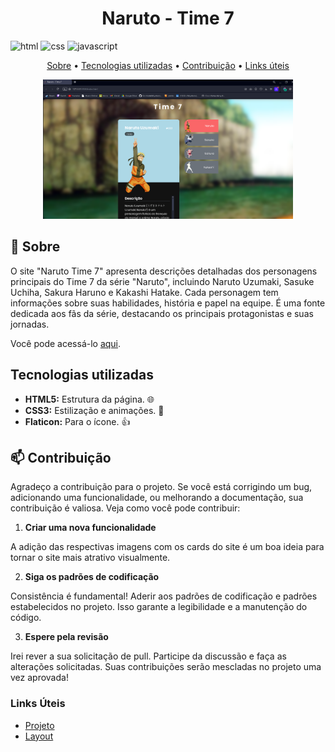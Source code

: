 [HTML5]: https://img.shields.io/badge/html5-%23E34F26.svg?style=for-the-badge&logo=html5&logoColor=white
[CSS3]: https://img.shields.io/badge/css3-%231572B6.svg?style=for-the-badge&logo=css3&logoColor=white
[JAVASCRIPT]: https://img.shields.io/badge/JavaScript-323330?style=for-the-badge&logo=javascript&logoColor=F7DF1E
<h1 align="center" style="font-weight: bold;">Naruto - Time 7</h1>

![html][HTML5]
![css][CSS3]
![javascript][JAVASCRIPT]

<p align="center">
 <a href="#about">Sobre</a> • 
 <a href="#technologies">Tecnologias utilizadas</a> •
 <a href="#contribute">Contribuição</a> •
 <a href="#links">Links úteis</a> 
</p>

<p align="center">
   <img src="./src/imagens/paginaPrincipal.png" alt="Página principal" width="400px">

</p>

<h2 id="about">📌 Sobre</h2>

O site "Naruto Time 7" apresenta descrições detalhadas dos personagens principais do Time 7 da série "Naruto", incluindo Naruto Uzumaki, Sasuke Uchiha, Sakura Haruno e Kakashi Hatake. Cada personagem tem informações sobre suas habilidades, história e papel na equipe. É uma fonte dedicada aos fãs da série, destacando os principais protagonistas e suas jornadas.

Você pode acessá-lo [aqui](https://naruto-time7.vercel.app).

<h2 id="technologies">Tecnologias utilizadas</h2>

- **HTML5:** Estrutura da página. 🌐
- **CSS3:** Estilização e animações. 🎨
- **Flaticon:** Para o ícone. 👍

<h2 id="contribute">📫 Contribuição</h2>

Agradeço a contribuição para o projeto. Se você está corrigindo um bug, adicionando uma funcionalidade, ou melhorando a documentação, sua contribuição é valiosa. Veja como você pode contribuir:

1. **Criar uma nova funcionalidade**

A adição das respectivas imagens com os cards do site é um boa ideia para tornar o site mais atrativo visualmente.

2. **Siga os padrões de codificação**

Consistência é fundamental! Aderir aos padrões de codificação e padrões estabelecidos no projeto. Isso garante a legibilidade e a manutenção do código.

3. **Espere pela revisão**

Irei rever a sua solicitação de pull. Participe da discussão e faça as alterações solicitadas. Suas contribuições serão mescladas no projeto uma vez aprovada!

<h3 id="links">Links Úteis</h3>

- [Projeto](https://naruto-time7.vercel.app)
- [Layout](https://github.com/EricHidekiMiyahara/narutoTime7)

